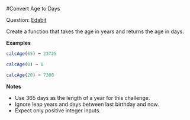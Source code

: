 #Convert Age to Days

Question: [Edabit](https://edabit.com/challenge/bL7hSc6Zh4zZJzGmw) 

Create a function that takes the age in years and returns the age in days.

**Examples**

```js
calcAge(65) ➞ 23725

calcAge(0) ➞ 0

calcAge(20) ➞ 7300
```

**Notes**
- Use 365 days as the length of a year for this challenge.
- Ignore leap years and days between last birthday and now.
- Expect only positive integer inputs.